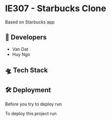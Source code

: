 
# IE307 - Starbucks Clone
Based on Starbucks app



## 🥸 Developers

- Van Dat
- Huy Ngo
## 🛸 Tech Stack




## 🛠 Deployment

Before you try to deploy run



To deploy this project run



